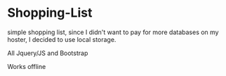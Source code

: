 # Shopping-List
simple shopping list, since I didn't want to pay for more databases on my hoster, I decided to use local storage.

All Jquery/JS and Bootstrap

Works offline
